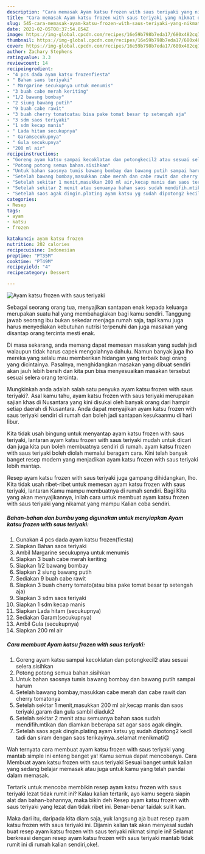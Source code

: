 ```yaml
---
description: "Cara memasak Ayam katsu frozen with saus teriyaki yang nikmat dan Mudah Dibuat"
title: "Cara memasak Ayam katsu frozen with saus teriyaki yang nikmat dan Mudah Dibuat"
slug: 545-cara-memasak-ayam-katsu-frozen-with-saus-teriyaki-yang-nikmat-dan-mudah-dibuat
date: 2021-02-05T08:37:54.854Z
image: https://img-global.cpcdn.com/recipes/16e59b798b7eda17/680x482cq70/ayam-katsu-frozen-with-saus-teriyaki-foto-resep-utama.jpg
thumbnail: https://img-global.cpcdn.com/recipes/16e59b798b7eda17/680x482cq70/ayam-katsu-frozen-with-saus-teriyaki-foto-resep-utama.jpg
cover: https://img-global.cpcdn.com/recipes/16e59b798b7eda17/680x482cq70/ayam-katsu-frozen-with-saus-teriyaki-foto-resep-utama.jpg
author: Zachary Stephens
ratingvalue: 3.3
reviewcount: 14
recipeingredient:
- "4 pcs dada ayam katsu frozenfiesta"
- " Bahan saos teriyaki"
- " Margarine secukupnya untuk menumis"
- "3 buah cabe merah keriting"
- "1/2 bawang bombay"
- "2 siung bawang putih"
- "9 buah cabe rawit"
- "3 buah cherry tomatoatau bisa pake tomat besar tp setengah aja"
- "3 sdm saos teriyaki"
- "1 sdm kecap manis"
- " Lada hitam secukupnya"
- " Garamsecukupnya"
- " Gula secukupnya"
- "200 ml air"
recipeinstructions:
- "Goreng ayam katsu sampai kecoklatan dan potongkecil2 atau sesuai selera.sisihkan"
- "Potong potong semua bahan.sisihkan"
- "Untuk bahan saosnya tumis bawang bombay dan bawang putih sampai harum"
- "Setelah bawang bombay,masukkan cabe merah dan cabe rawit dan cherry tomatonya"
- "Setelah sekitar 1 menit,masukkan 200 ml air,kecap manis dan saos teriyaki,garam dan gula sambil diaduk2"
- "Setelah sekitar 2 menit atau semuanya bahan saos sudah mendifih.mtikan dan diamkan beberapa sat agar saos agak dingin."
- "Setelah saos agak dingin.plating ayam katsu yg sudah dipotong2 kecil tadi dan siram dengan saos terikayinya..selamat menikmati😊"
categories:
- Resep
tags:
- ayam
- katsu
- frozen

katakunci: ayam katsu frozen 
nutrition: 202 calories
recipecuisine: Indonesian
preptime: "PT35M"
cooktime: "PT49M"
recipeyield: "4"
recipecategory: Dessert

---
```



![Ayam katsu frozen with saus teriyaki](https://img-global.cpcdn.com/recipes/16e59b798b7eda17/680x482cq70/ayam-katsu-frozen-with-saus-teriyaki-foto-resep-utama.jpg)

Sebagai seorang orang tua, menyajikan santapan enak kepada keluarga merupakan suatu hal yang membahagiakan bagi kamu sendiri. Tanggung jawab seorang ibu bukan sekedar menjaga rumah saja, tapi kamu juga harus menyediakan kebutuhan nutrisi terpenuhi dan juga masakan yang disantap orang tercinta mesti enak.

Di masa  sekarang, anda memang dapat memesan masakan yang sudah jadi walaupun tidak harus capek mengolahnya dahulu. Namun banyak juga lho mereka yang selalu mau memberikan hidangan yang terbaik bagi orang yang dicintainya. Pasalnya, menghidangkan masakan yang dibuat sendiri akan jauh lebih bersih dan kita pun bisa menyesuaikan masakan tersebut sesuai selera orang tercinta. 



Mungkinkah anda adalah salah satu penyuka ayam katsu frozen with saus teriyaki?. Asal kamu tahu, ayam katsu frozen with saus teriyaki merupakan sajian khas di Nusantara yang kini disukai oleh banyak orang dari hampir setiap daerah di Nusantara. Anda dapat menyajikan ayam katsu frozen with saus teriyaki sendiri di rumah dan boleh jadi santapan kesukaanmu di hari libur.

Kita tidak usah bingung untuk menyantap ayam katsu frozen with saus teriyaki, lantaran ayam katsu frozen with saus teriyaki mudah untuk dicari dan juga kita pun boleh membuatnya sendiri di rumah. ayam katsu frozen with saus teriyaki boleh diolah memalui beragam cara. Kini telah banyak banget resep modern yang menjadikan ayam katsu frozen with saus teriyaki lebih mantap.

Resep ayam katsu frozen with saus teriyaki juga gampang dihidangkan, lho. Kita tidak usah ribet-ribet untuk memesan ayam katsu frozen with saus teriyaki, lantaran Kamu mampu membuatnya di rumah sendiri. Bagi Kita yang akan menyajikannya, inilah cara untuk membuat ayam katsu frozen with saus teriyaki yang nikamat yang mampu Kalian coba sendiri.

<!--inarticleads1-->

##### Bahan-bahan dan bumbu yang digunakan untuk menyiapkan Ayam katsu frozen with saus teriyaki:

1. Gunakan 4 pcs dada ayam katsu frozen(fiesta)
1. Siapkan  Bahan saos teriyaki
1. Ambil  Margarine secukupnya untuk menumis
1. Siapkan 3 buah cabe merah keriting
1. Siapkan 1/2 bawang bombay
1. Siapkan 2 siung bawang putih
1. Sediakan 9 buah cabe rawit
1. Siapkan 3 buah cherry tomato(atau bisa pake tomat besar tp setengah aja)
1. Siapkan 3 sdm saos teriyaki
1. Siapkan 1 sdm kecap manis
1. Siapkan  Lada hitam (secukupnya)
1. Sediakan  Garam(secukupnya)
1. Ambil  Gula (secukupnya)
1. Siapkan 200 ml air




<!--inarticleads2-->

##### Cara membuat Ayam katsu frozen with saus teriyaki:

1. Goreng ayam katsu sampai kecoklatan dan potongkecil2 atau sesuai selera.sisihkan
1. Potong potong semua bahan.sisihkan
1. Untuk bahan saosnya tumis bawang bombay dan bawang putih sampai harum
1. Setelah bawang bombay,masukkan cabe merah dan cabe rawit dan cherry tomatonya
1. Setelah sekitar 1 menit,masukkan 200 ml air,kecap manis dan saos teriyaki,garam dan gula sambil diaduk2
1. Setelah sekitar 2 menit atau semuanya bahan saos sudah mendifih.mtikan dan diamkan beberapa sat agar saos agak dingin.
1. Setelah saos agak dingin.plating ayam katsu yg sudah dipotong2 kecil tadi dan siram dengan saos terikayinya..selamat menikmati😊




Wah ternyata cara membuat ayam katsu frozen with saus teriyaki yang mantab simple ini enteng banget ya! Kamu semua dapat mencobanya. Cara Membuat ayam katsu frozen with saus teriyaki Sesuai banget untuk kalian yang sedang belajar memasak atau juga untuk kamu yang telah pandai dalam memasak.

Tertarik untuk mencoba membikin resep ayam katsu frozen with saus teriyaki lezat tidak rumit ini? Kalau kalian tertarik, ayo kamu segera siapin alat dan bahan-bahannya, maka bikin deh Resep ayam katsu frozen with saus teriyaki yang lezat dan tidak ribet ini. Benar-benar taidak sulit kan. 

Maka dari itu, daripada kita diam saja, yuk langsung aja buat resep ayam katsu frozen with saus teriyaki ini. Dijamin kalian tak akan menyesal sudah buat resep ayam katsu frozen with saus teriyaki nikmat simple ini! Selamat berkreasi dengan resep ayam katsu frozen with saus teriyaki mantab tidak rumit ini di rumah kalian sendiri,oke!.

